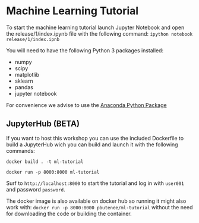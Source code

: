 # Machine Learning Tutorial

To start the machine learning tutorial launch Jupyter Notebook and open the release/1/index.ipynb file with the following command:
```ipython notebook release/1/index.ipnb```

You will need to have the following Python 3 packages installed:
* numpy
* scipy
* matplotlib
* sklearn
* pandas
* jupyter notebook

For convenience we advise to use the [Anaconda Python Package](https://www.continuum.io/downloads)


## JupyterHub (BETA)

If you want to host this workshop you can use the included Dockerfile to build a JupyterHub wich you can build and launch it with the following commands:

```docker build . -t ml-tutorial```

```docker run -p 8000:8000 ml-tutorial```

Surf to `http://localhost:8000` to start the tutorial and log in with `user001` and password `password`.

The docker image is also available on docker hub so running it might also work with:
```docker run -p 8000:8000 pbutenee/ml-tutorial```
without the need for downloading the code or building the container.

